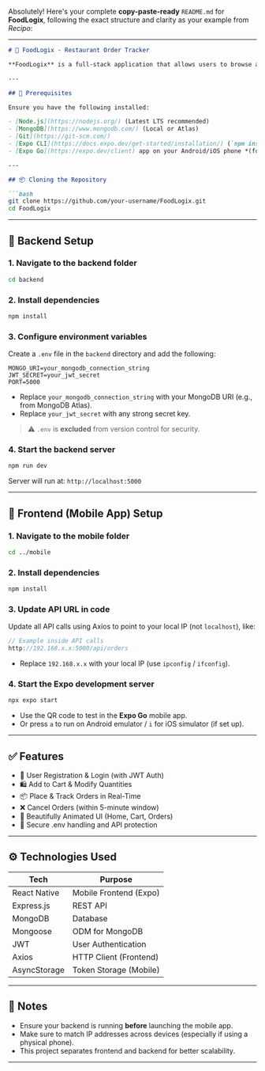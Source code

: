 Absolutely! Here's your complete **copy-paste-ready** `README.md` for **FoodLogix**, following the exact structure and clarity as your example from *Recipo*:

---

````markdown
# 🍴 FoodLogix - Restaurant Order Tracker

**FoodLogix** is a full-stack application that allows users to browse a menu, place and manage food orders, track their status in real time, and view past orders. Built with a **Node.js + Express + MongoDB** backend and a **React Native (Expo)** frontend for mobile.

---

## 🧰 Prerequisites

Ensure you have the following installed:

- [Node.js](https://nodejs.org/) (Latest LTS recommended)
- [MongoDB](https://www.mongodb.com/) (Local or Atlas)
- [Git](https://git-scm.com/)
- [Expo CLI](https://docs.expo.dev/get-started/installation/) (`npm install -g expo-cli`)
- [Expo Go](https://expo.dev/client) app on your Android/iOS phone *(for testing)*

---

## 📦 Cloning the Repository

```bash
git clone https://github.com/your-username/FoodLogix.git
cd FoodLogix
````

---

## 🔧 Backend Setup

### 1. Navigate to the backend folder

```bash
cd backend
```

### 2. Install dependencies

```bash
npm install
```

### 3. Configure environment variables

Create a `.env` file in the `backend` directory and add the following:

```env
MONGO_URI=your_mongodb_connection_string
JWT_SECRET=your_jwt_secret
PORT=5000
```

* Replace `your_mongodb_connection_string` with your MongoDB URI (e.g., from MongoDB Atlas).
* Replace `your_jwt_secret` with any strong secret key.

> ⚠️ `.env` is **excluded** from version control for security.

### 4. Start the backend server

```bash
npm run dev
```

Server will run at: `http://localhost:5000`

---

## 📱 Frontend (Mobile App) Setup

### 1. Navigate to the mobile folder

```bash
cd ../mobile
```

### 2. Install dependencies

```bash
npm install
```

### 3. Update API URL in code

Update all API calls using Axios to point to your local IP (not `localhost`), like:

```ts
// Example inside API calls
http://192.168.x.x:5000/api/orders
```

* Replace `192.168.x.x` with your local IP (use `ipconfig` / `ifconfig`).

### 4. Start the Expo development server

```bash
npx expo start
```

* Use the QR code to test in the **Expo Go** mobile app.
* Or press `a` to run on Android emulator / `i` for iOS simulator (if set up).

---

## ✅ Features

* 👤 User Registration & Login (with JWT Auth)
* 🛍️ Add to Cart & Modify Quantities
* 📦 Place & Track Orders in Real-Time
* ❌ Cancel Orders (within 5-minute window)
* 🎨 Beautifully Animated UI (Home, Cart, Orders)
* 🔐 Secure .env handling and API protection

---

## ⚙️ Technologies Used

| Tech         | Purpose                |
| ------------ | ---------------------- |
| React Native | Mobile Frontend (Expo) |
| Express.js   | REST API               |
| MongoDB      | Database               |
| Mongoose     | ODM for MongoDB        |
| JWT          | User Authentication    |
| Axios        | HTTP Client (Frontend) |
| AsyncStorage | Token Storage (Mobile) |

---

## 📝 Notes

* Ensure your backend is running **before** launching the mobile app.
* Make sure to match IP addresses across devices (especially if using a physical phone).
* This project separates frontend and backend for better scalability.

---
